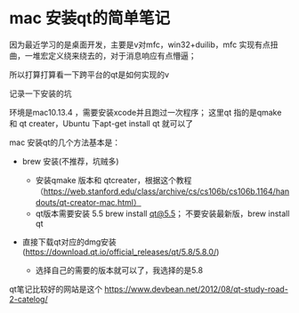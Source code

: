 # mac 安装qt的简单笔记

因为最近学习的是桌面开发，主要是v对mfc，win32+duilib，mfc 实现有点扭曲，一堆宏定义绕来绕去的，对于消息响应有点懵逼；

所以打算打算看一下跨平台的qt是如何实现的v

记录一下安装的坑

环境是mac10.13.4 ，需要安装xcode并且跑过一次程序；
这里qt 指的是qmake 和 qt creater，Ubuntu 下apt-get install qt 就可以了

mac 安装qt的几个方法基本是：

- brew 安装(不推荐，坑贼多)

   * 安装qmake 版本和 qtcreater，根据这个教程（https://web.stanford.edu/class/archive/cs/cs106b/cs106b.1164/handouts/qt-creator-mac.html）
   * qt版本需要安装 5.5
  brew install qt@5.5；
  不要安装最新版，brew install qt


- 直接下载qt对应的dmg安装(https://download.qt.io/official_releases/qt/5.8/5.8.0/)
  - 选择自己的需要的版本就可以了，我选择的是5.8
 

 qt笔记比较好的网站是这个
 https://www.devbean.net/2012/08/qt-study-road-2-catelog/